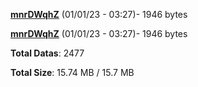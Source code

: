 [**mnrDWqhZ**](/data/mnrDWqhZ.txt) (01/01/23 - 03:27)- 1946 bytes

[**mnrDWqhZ**](/data/mnrDWqhZ.txt) (01/01/23 - 03:27)- 1946 bytes

**Total Datas**: 2477

**Total Size**: 15.74 MB / 15.7 MB